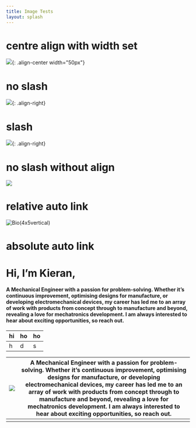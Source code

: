 ```yaml
---
title: Image Tests
layout: splash
---
```


# centre align with width set
![](/assets/images/Bio(4x5vertical).png){: .align-center width="50px"}


# no slash
![](assets/images/Bio(4x5vertical).png){: .align-right}

# slash
![](/assets/images/Bio(4x5vertical).png){: .align-right}

# no slash without align
![](assets/images/Bio(4x5vertical).png)

# relative auto link

![Bio(4x5vertical)](../assets/images/Bio(4x5vertical).png)
# absolute auto link


# Hi, I’m Kieran,

#### A Mechanical Engineer with a passion for problem-solving. Whether it’s continuous improvement, optimising designs for manufacture, or developing electromechanical devices, my career has led me to an array of work with products from concept through to manufacture and beyond, revealing a love for mechatronics development. I am always interested to hear about exciting opportunities, so reach out.


|hi |ho |ho
---|---|---
h | d | s 


| ![](/assets/images/Bio(4x5vertical).png) | A Mechanical Engineer with a passion for problem-solving. Whether it’s continuous improvement, optimising designs for manufacture, or developing electromechanical devices, my career has led me to an array of work with products from concept through to manufacture and beyond, revealing a love for mechatronics development. I am always interested to hear about exciting opportunities, so reach out. |
| ---- | ---- |
|  |  |
 
